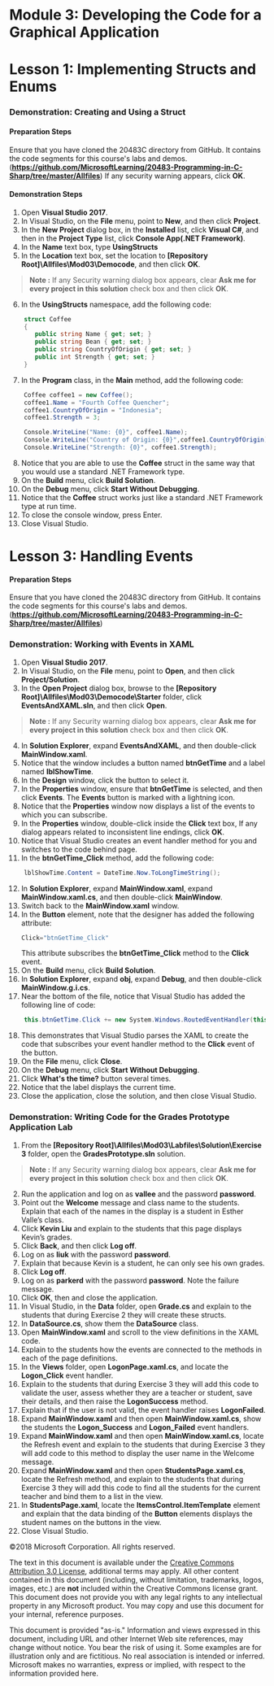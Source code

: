 # Module 3:  Developing the Code for a Graphical Application

# Lesson 1:  Implementing Structs and Enums

### Demonstration: Creating and Using a Struct

#### Preparation Steps

Ensure that you have cloned the 20483C directory from GitHub. It contains the code segments for this course's labs and demos. (**https://github.com/MicrosoftLearning/20483-Programming-in-C-Sharp/tree/master/Allfiles**)
If any security warning appears, click **OK**.

#### Demonstration Steps

1.  Open **Visual Studio 2017**.
2.  In Visual Studio, on the **File** menu, point to **New**, and then click **Project**.
3.  In the **New Project** dialog box, in the **Installed** list, click **Visual C\#**, and then in the **Project Type** list, click **Console App(.NET Framework)**.
4.  In the **Name** text box, type **UsingStructs**
5.  In the **Location** text box, set the location to **[Repository Root]\Allfiles\Mod03\Democode**, and then click **OK**.
   >**Note :** If any Security warning dialog box appears, clear **Ask me for every project in this solution** check box and then click **OK**.
6.  In the **UsingStructs** namespace, add the following code:
```cs
    struct Coffee
    {
       public string Name { get; set; }
       public string Bean { get; set; }
       public string CountryOfOrigin { get; set; }
       public int Strength { get; set; } 
    }
```
7.	In the **Program** class, in the **Main** method, add the following code:
```cs
    Coffee coffee1 = new Coffee();
    coffee1.Name = "Fourth Coffee Quencher";
    coffee1.CountryOfOrigin = "Indonesia";
    coffee1.Strength = 3;

    Console.WriteLine("Name: {0}", coffee1.Name);
    Console.WriteLine("Country of Origin: {0}",coffee1.CountryOfOrigin);
    Console.WriteLine("Strength: {0}", coffee1.Strength);
```
8.  Notice that you are able to use the **Coffee** struct in the same way that you would use a standard .NET Framework type.
9.  On the **Build** menu, click **Build Solution**.
10.  On the **Debug** menu, click **Start Without Debugging**.
11.  Notice that the **Coffee** struct works just like a standard .NET Framework type at run time.
12.  To close the console window, press Enter.
13.  Close Visual Studio.



# Lesson 3:  Handling Events

#### Preparation Steps

Ensure that you have cloned the 20483C directory from GitHub. It contains the code segments for this course's labs and demos. (**https://github.com/MicrosoftLearning/20483-Programming-in-C-Sharp/tree/master/Allfiles**)

### Demonstration: Working with Events in XAML

1.  Open **Visual Studio 2017**.
2.  In Visual Studio, on the **File** menu, point to **Open**, and then click **Project/Solution**.
3.  In the **Open Project** dialog box, browse to the **[Repository Root]\Allfiles\Mod03\Democode\Starter** folder, click **EventsAndXAML.sln**, and then click **Open**.
   >**Note :** If any Security warning dialog box appears, clear **Ask me for every project in this solution** check box and then click **OK**.
4.  In **Solution Explorer**, expand **EventsAndXAML**, and then double-click **MainWindow.xaml**.
5.  Notice that the window includes a button named **btnGetTime** and a label named **lblShowTime**.
6. In the **Design** window, click the button to select it.
7. In the **Properties** window, ensure that **btnGetTime** is selected, and then click **Events**. The **Events** button is marked with a lightning icon.
8. Notice that the **Properties** window now displays a list of the events to which you can subscribe.
9. In the **Properties** window, double-click inside the **Click** text box, If any dialog appears related to inconsistent line endings, click **OK**.
10. Notice that Visual Studio creates an event handler method for you and switches to the code behind page.
11. In the **btnGetTime_Click** method, add the following code:
```cs
    lblShowTime.Content = DateTime.Now.ToLongTimeString();
```
12. In **Solution Explorer**, expand **MainWindow.xaml**, expand **MainWindow.xaml.cs**, and then double-click **MainWindow**.
13. Switch back to the **MainWindow.xaml** window.
14. In the **Button** element, note that the designer has added the following attribute:
    ```cs
    Click="btnGetTime_Click"
    ```
    This attribute subscribes the **btnGetTime_Click** method to the **Click** event.
15. On the **Build** menu, click **Build Solution**.
16. In **Solution Explorer**, expand **obj**, expand **Debug**, and then double-click **MainWindow.g.i.cs**.
17. Near the bottom of the file, notice that Visual Studio has added the following line of code:
```cs
    this.btnGetTime.Click += new System.Windows.RoutedEventHandler(this.btnGetTime_Click);
```
18. This demonstrates that Visual Studio parses the XAML to create the code that subscribes your event handler method to the **Click** event of the button.
19.  On the **File** menu, click **Close**.
20.  On the **Debug** menu, click **Start Without Debugging**.
21.  Click **What's the time?** button several times.
22.  Notice that the label displays the current time.
23.  Close the application, close the solution, and then close Visual Studio.


### Demonstration: Writing Code for the Grades Prototype Application Lab

1.  From the **[Repository Root]\Allfiles\Mod03\Labfiles\Solution\Exercise 3** folder, open the **GradesPrototype.sln** solution.
   >**Note :** If any Security warning dialog box appears, clear **Ask me for every project in this solution** check box and then click **OK**.
2.  Run the application and log on as **vallee** and the password **password**.
3.  Point out the **Welcome** message and class name to the students. Explain that each of the names in the display is a student in Esther Valle’s class.
4.  Click **Kevin Liu** and explain to the students that this page displays Kevin’s grades.
5.  Click **Back**, and then click **Log off**.
6.  Log on as **liuk** with the password **password**.
7.  Explain that because Kevin is a student, he can only see his own grades.
8.  Click **Log off**.
9.  Log on as **parkerd** with the password **password**. Note the failure message.
10. Click **OK**, then and close the application.
11. In Visual Studio, in the **Data** folder, open **Grade.cs** and explain to the students that during Exercise 2 they will create these structs.
12. In **DataSource.cs**, show them the **DataSource** class.
13. Open **MainWindow.xaml** and scroll to the view definitions in the XAML code.
14. Explain to the students how the events are connected to the methods in each of the page definitions.
15. In the **Views** folder, open **LogonPage.xaml.cs**, and locate the **Logon_Click** event handler.
16. Explain to the students that during Exercise 3 they will add this code to validate the user, assess whether they are a teacher or student, save their details, and then raise the **LogonSuccess** method.
17. Explain that if the user is not valid, the event handler raises **LogonFailed**.
18. Expand **MainWindow.xaml** and then open **MainWindow.xaml.cs**, show the students the **Logon_Success** and **Logon_Failed** event handlers.
19. Expand **MainWindow.xaml** and then open **MainWindow.xaml.cs**, locate the Refresh event and explain to the students that during Exercise 3 they will add code to this method to display the user name in the Welcome message.
20. Expand **MainWindow.xaml** and then open **StudentsPage.xaml.cs**, locate the Refresh method, and explain to the students that during Exercise 3 they will add this code to find all the students for the current teacher and bind them to a list in the view.
21. In **StudentsPage.xaml**, locate the **ItemsControl.ItemTemplate** element and explain that the data binding of the **Button** elements displays the student names on the buttons in the view.
22. Close Visual Studio.




©2018 Microsoft Corporation. All rights reserved.

The text in this document is available under the  [Creative Commons Attribution 3.0 License](https://creativecommons.org/licenses/by/3.0/legalcode), additional terms may apply. All other content contained in this document (including, without limitation, trademarks, logos, images, etc.) are  **not**  included within the Creative Commons license grant. This document does not provide you with any legal rights to any intellectual property in any Microsoft product. You may copy and use this document for your internal, reference purposes.

This document is provided &quot;as-is.&quot; Information and views expressed in this document, including URL and other Internet Web site references, may change without notice. You bear the risk of using it. Some examples are for illustration only and are fictitious. No real association is intended or inferred. Microsoft makes no warranties, express or implied, with respect to the information provided here.

